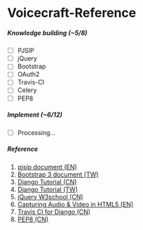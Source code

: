 # Voicecraft-Reference

##### Knowledge building (~5/8)
- [ ] PJSIP
- [ ] jQuery
- [ ] Bootstrap
- [ ] OAuth2
- [ ] Travis-CI
- [ ] Celery
- [ ] PEP8

##### Implement (~6/12)
- [ ] Processing...

##### Reference
1. [pjsip document (EN)](http://trac.pjsip.org/repos)
2. [Bootstrap 3 document (TW)](https://kkbruce.tw/bs3/)
3. [Django Tutorial (CN)](http://www.ziqiangxuetang.com/django/django-tutorial.html)
4. [Django Tutorial (TW)](http://dokelung-blog.logdown.com/archives)
5. [jQuery W3school (CN)](http://www.w3school.com.cn/jquery/index.asp)
6. [Capturing Audio & Video in HTML5 (EN)](http://www.html5rocks.com/en/tutorials/getusermedia/intro/)
7. [Travis CI for Django (CN)](http://pycoders-weekly-chinese.readthedocs.io/en/latest/issue12/Using-Travis-CI-With-Python-and-Django.html)
8. [PEP8 (CN)](http://python.freelycode.com/contribution/detail/47)
